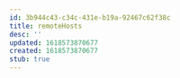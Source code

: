 ```yaml
---
id: 3b944c43-c34c-431e-b19a-92467c62f38c
title: remoteHosts
desc: ''
updated: 1618573870677
created: 1618573870677
stub: true
---
```


